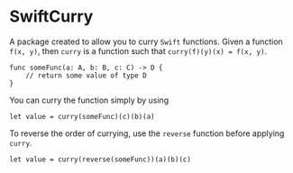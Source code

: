 # SwiftCurry

A package created to allow you to curry `Swift` functions. Given a function `f(x, y)`, then `curry` is a function such that  `curry(f)(y)(x) = f(x, y)`.

```
func someFunc(a: A, b: B, c: C) -> D {
    // return some value of type D
}
```

You can curry the function simply by using 

```
let value = curry(someFunc)(c)(b)(a)
```

To reverse the order of currying, use the `reverse` function before applying `curry`.

```
let value = curry(reverse(someFunc))(a)(b)(c)
```
